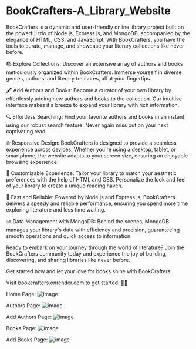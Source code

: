 # BookCrafters-A_Library_Website
BookCrafters is a dynamic and user-friendly online library project built on the powerful trio of Node.js, Express.js, and MongoDB, accompanied by the elegance of HTML, CSS, and JavaScript. With BookCrafters, you have the tools to curate, manage, and showcase your literary collections like never before.

📚 Explore Collections: Discover an extensive array of authors and books meticulously organized within BookCrafters. Immerse yourself in diverse genres, authors, and literary treasures, all at your fingertips.

🖋️ Add Authors and Books: Become a curator of your own library by effortlessly adding new authors and books to the collection. Our intuitive interface makes it a breeze to expand your library with rich information.

🔍 Effortless Searching: Find your favorite authors and books in an instant using our robust search feature. Never again miss out on your next captivating read.

🌐 Responsive Design: BookCrafters is designed to provide a seamless experience across devices. Whether you're using a desktop, tablet, or smartphone, the website adapts to your screen size, ensuring an enjoyable browsing experience.

🎨 Customizable Experience: Tailor your library to match your aesthetic preferences with the help of HTML and CSS. Personalize the look and feel of your library to create a unique reading haven.

🚀 Fast and Reliable: Powered by Node.js and Express.js, BookCrafters delivers a speedy and reliable performance, ensuring you spend more time exploring literature and less time waiting.

📊 Data Management with MongoDB: Behind the scenes, MongoDB manages your library's data with efficiency and precision, guaranteeing smooth operations and quick access to information.

Ready to embark on your journey through the world of literature? Join the BookCrafters community today and experience the joy of building, discovering, and sharing libraries like never before.

Get started now and let your love for books shine with BookCrafters!

Visit bookcrafters.onrender.com to get started. 📖✨

Home Page:
![image](https://github.com/user-attachments/assets/89477fcd-d756-4f2c-96ae-3ebc706c1f96)

Authors Page:
![image](https://github.com/user-attachments/assets/58cea99b-061e-4166-917e-54853a073d5e)

Add Authors Page:
![image](https://github.com/user-attachments/assets/f777432b-f8d3-4aee-8e9b-fc42ca6d5386)

Books Page:
![image](https://github.com/user-attachments/assets/a2689217-6789-497a-ab79-01c107e9cdd2)

Add Books Page:
![image](https://github.com/user-attachments/assets/b18c07e2-57cd-4e0c-adb3-d4f632cfc170)





